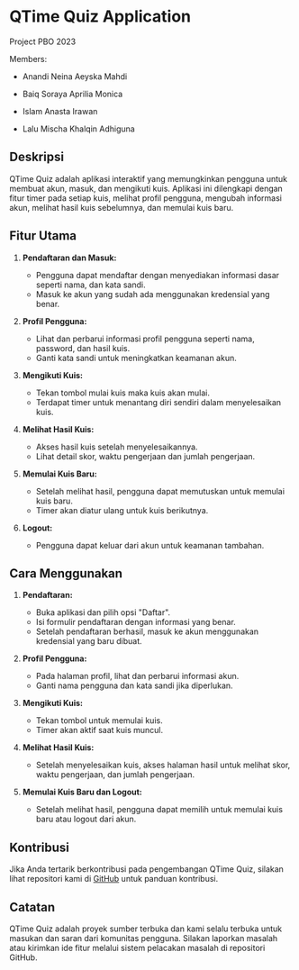 # QTime Quiz Application
Project PBO 2023

Members:

- Anandi Neina Aeyska Mahdi

- Baiq Soraya Aprilia Monica

- Islam Anasta Irawan

- Lalu Mischa Khalqin Adhiguna

## Deskripsi
QTime Quiz adalah aplikasi interaktif yang memungkinkan pengguna untuk membuat akun, masuk, dan mengikuti kuis. Aplikasi ini dilengkapi dengan fitur timer pada setiap kuis, melihat profil pengguna, mengubah informasi akun, melihat hasil kuis sebelumnya, dan memulai kuis baru. 

## Fitur Utama
1. **Pendaftaran dan Masuk:**
   - Pengguna dapat mendaftar dengan menyediakan informasi dasar seperti nama, dan kata sandi.
   - Masuk ke akun yang sudah ada menggunakan kredensial yang benar.

2. **Profil Pengguna:**
   - Lihat dan perbarui informasi profil pengguna seperti nama, password, dan hasil kuis.
   - Ganti kata sandi untuk meningkatkan keamanan akun.

3. **Mengikuti Kuis:**
   - Tekan tombol mulai kuis maka kuis akan mulai.
   - Terdapat timer untuk menantang diri sendiri dalam menyelesaikan kuis.

4. **Melihat Hasil Kuis:**
   - Akses hasil kuis setelah menyelesaikannya.
   - Lihat detail skor, waktu pengerjaan dan jumlah pengerjaan.

5. **Memulai Kuis Baru:**
   - Setelah melihat hasil, pengguna dapat memutuskan untuk memulai kuis baru.
   - Timer akan diatur ulang untuk kuis berikutnya.

6. **Logout:**
   - Pengguna dapat keluar dari akun untuk keamanan tambahan.

## Cara Menggunakan
1. **Pendaftaran:**
   - Buka aplikasi dan pilih opsi "Daftar".
   - Isi formulir pendaftaran dengan informasi yang benar.
   - Setelah pendaftaran berhasil, masuk ke akun menggunakan kredensial yang baru dibuat.

2. **Profil Pengguna:**
   - Pada halaman profil, lihat dan perbarui informasi akun.
   - Ganti nama pengguna dan kata sandi jika diperlukan.

3. **Mengikuti Kuis:**
   - Tekan tombol untuk memulai kuis.
   - Timer akan aktif saat kuis muncul.

4. **Melihat Hasil Kuis:**
   - Setelah menyelesaikan kuis, akses halaman hasil untuk melihat skor, waktu pengerjaan, dan jumlah pengerjaan.

5. **Memulai Kuis Baru dan Logout:**
   - Setelah melihat hasil, pengguna dapat memilih untuk memulai kuis baru atau logout dari akun.

## Kontribusi
Jika Anda tertarik berkontribusi pada pengembangan QTime Quiz, silakan lihat repositori kami di [GitHub](https://github.com/dopealicious/QTime) untuk panduan kontribusi.

## Catatan
QTime Quiz adalah proyek sumber terbuka dan kami selalu terbuka untuk masukan dan saran dari komunitas pengguna. Silakan laporkan masalah atau kirimkan ide fitur melalui sistem pelacakan masalah di repositori GitHub.
